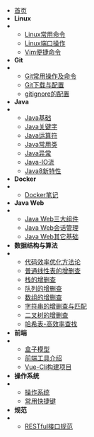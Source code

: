 
* [首页](README)
* **Linux**
* * [Linux常用命令](Linux/Linux常用命令)
  * [Linux端口操作](Linux/Linux端口操作)
  * [Vim便捷命令](Linux/Vim便捷命令)
* **Git**
* * [Git常用操作及命令](Git/Git常用命令)
  * [Git下载与配置](Git/Git下载和配置)
  * [gitignore的配置](Git/gitignore的配置)
* **Java**
* * [Java基础](Java/Java基础)
  * [Java关键字](Java/Java关键字)
  * [Java运算符](Java/Java运算符)
  * [Java常用类](Java/Java常用类)
  * [Java异常](Java/Java异常)
  * [Java-IO流](Java/IO流)
  * [Java8新特性](Java/Java8新特性)
* **Docker**
* * [Docker笔记](Docker/Docker笔记)
* **Java Web**
* * [Java Web三大组件](JavaWeb/JavaWeb三大组件)
  * [Java Web会话管理](JavaWeb/JavaWeb会话管理)
  * [Java Web其它基础](JavaWeb/JavaWeb其它基础知识)
* **数据结构与算法**
* * [代码效率优化方法论](数据结构与算法/代码效率优化方法论)
  * [普通线性表的增删查](数据结构与算法/普通线性表的增删查)
  * [栈的增删查](数据结构与算法/栈的增删查)
  * [队列的增删查](数据结构与算法/队列的增删查)
  * [数组的增删查](数据结构与算法/数组的增删查)
  * [字符串的增删查与匹配](数据结构与算法/字符串增删查与匹配)
  * [二叉树的增删查](数据结构与算法/二叉树的增删查)
  * [哈希表-高效率查找](数据结构与算法/哈希表-高效率查找)
* **前端**
* * [盒子模型](前端/盒子模型)
  * [前端工具介绍](前端/基础工具介绍)
  * [Vue-Cli构建项目](前端/vue-cli构建项目)
* **操作系统**
* * [操作系统](操作系统/操作系统)
  * [常用快捷键](操作系统/快捷键目录)
* **规范**
* * [RESTful接口规范](规范/RESTful接口规范)
